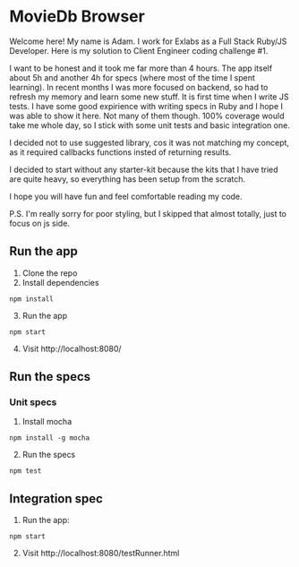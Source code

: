 # MovieDb Browser

Welcome here! My name is Adam. I work for Exlabs as a Full Stack Ruby/JS Developer. Here is my solution to Client Engineer coding challenge #1.

I want to be honest and it took me far more than 4 hours. The app itself about 5h and another 4h for specs (where most of the time I spent learning). In recent months I was more focused on backend, so had to refresh my memory and learn some new stuff. It is first time when I write JS tests. I have some good expirience with writing specs in Ruby and I hope I was able to show it here. Not many of them though. 100% coverage would take me whole day, so I stick with some unit tests and basic integration one.

I decided not to use suggested library, cos it was not matching my concept, as it required callbacks functions insted of returning results.

I decided to start without any starter-kit because the kits that I have tried are quite heavy, so everything has been setup from the scratch.

I hope you will have fun and feel comfortable reading my code.

P.S. I'm really sorry for poor styling, but I skipped that almost totally, just to focus on js side.

## Run the app

1. Clone the repo
2. Install dependencies

```
npm install
```

3. Run the app

```
npm start
```
4. Visit http://localhost:8080/


## Run the specs

### Unit specs

1. Install mocha

```
npm install -g mocha
```

2. Run the specs

```
npm test
```

## Integration spec

1. Run the app:

```
npm start
```

2. Visit http://localhost:8080/testRunner.html

